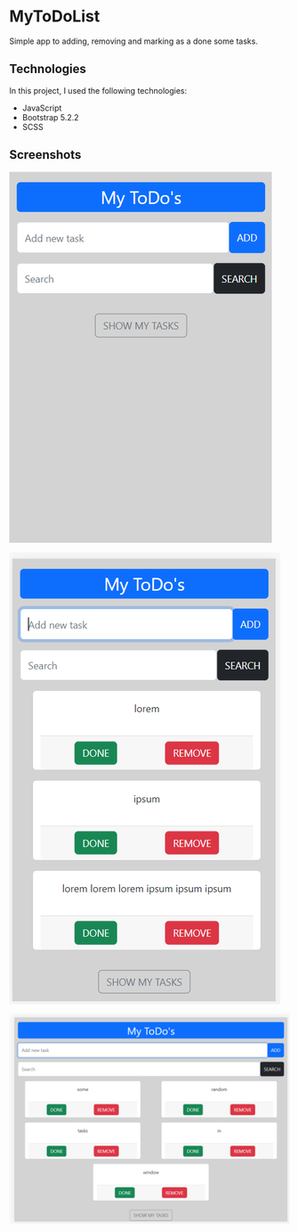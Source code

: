 # MyToDoList
Simple app to adding, removing and marking as a done some tasks.

## Technologies

In this project, I used the following technologies:

- JavaScript
- Bootstrap 5.2.2
- SCSS


## Screenshots

![screen1](https://github.com/mateuszSwies/MytoDoList/blob/master/screenshots/screenshot1.png?raw=true "Screenshot")

![screen2](https://github.com/mateuszSwies/MytoDoList/blob/master/screenshots/screenshot2.png?raw=true "Screenshot")

![screen3](https://github.com/mateuszSwies/MytoDoList/blob/master/screenshots/screenshot3.png?raw=true "Screenshot")

